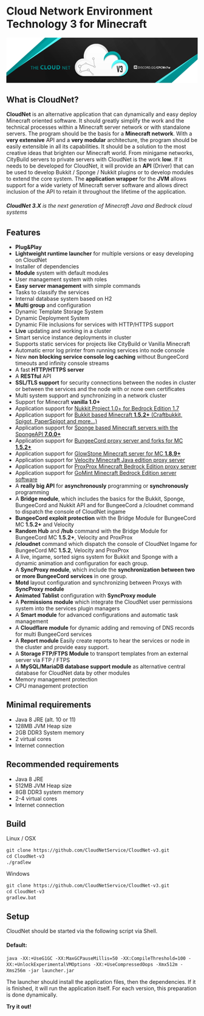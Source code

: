 # Cloud Network Environment Technology 3 for Minecraft

![CloudNet V3 Logo](./docs/images/header.png)

## What is CloudNet?

**CloudNet** is an alternative application that can dynamically and easy deploy Minecraft oriented software. It should greatly simplify the work and the technical processes within a Minecraft server network or with standalone servers. The program should be the basis for a **Minecraft network**. With a **very extensive** API and a **very modular** architecture, the program should be easily extensible in all its capabilities. It should be a solution to the most creative ideas that brighten our Minecraft world. From minigame networks, CityBuild servers to private servers with CloudNet is the work **low**. If it needs to be developed for CloudNet, it will provide an **API** (Driver) that can be used to develop Bukkit / Sponge / Nukkit plugins or to develop modules to extend the core system. The **application wrapper** for the **JVM** allows support for a wide variety of Minecraft server software and allows direct inclusion of the API to retain it throughout the lifetime of the application.

###### **CloudNet 3.X** is the next generation of Minecraft Java and Bedrock cloud systems

## Features

- **Plug&Play**
- **Lightweight runtime launcher** for multiple versions or easy developing on CloudNet
- Installer of dependencies
- **Module** system with default modules
- User management system with roles
- **Easy server management** with simple commands
- Tasks to classify the services
- Internal database system based on H2
- **Multi group** and configuration
- Dynamic Template Storage System
- Dynamic Deployment System
- Dynamic File inclusions for services with HTTP/HTTPS support
- **Live** updating and working in a cluster
- Smart service instance deployments in cluster
- Supports static services for projects like CityBuild or Vanilla Minecraft
- Automatic error log printer from running services into node console
- New **non blocking service console log caching** without BungeeCord timeouts and infinity console streams
- A fast **HTTP/HTTPS server**
- A **RESTful** API
- **SSL/TLS support** for security connections between the nodes in cluster or between the services and the node with or none own certificates
- Multi system support and synchronizing in a network cluster
- Support for Minecraft **vanilla 1.0+**
- Application support for [Nukkit Project 1.0+ for Bedrock Edition 1.7](https://github.com/NukkitX/Nukkit)
- Application support for [Bukkit based Minecraft **1.5.2+** (Craftbukkit, Spigot, PaperSpigot and more...)](https://github.com/Bukkit/Bukkit)
- Application support for [Sponge based Minecraft servers with the SpongeAPI **7.0.0+**](https://www.spongepowered.org/)
- Application support for [BungeeCord proxy server and forks for MC **1.5.2+**](https://github.com/SpigotMC/BungeeCord)
- Application support for [GlowStone Minecraft server for MC **1.8.9+**](https://glowstone.net)
- Application support for [Velocity Minecraft Java edition proxy server](https://www.velocitypowered.com)
- Application support for [ProxProx Minecraft Bedrock Edition proxy server](https://github.com/GoMint/ProxProx)
- Application support for [GoMint Minecraft Bedrock Edition server software](https://github.com/GoMint/GoMint)
- A **really big API** for **asynchronously** programming or **synchronously** programming
- A **Bridge module**, which includes the basics for the Bukkit, Sponge, BungeeCord and Nukkit API and for BungeeCord a /cloudnet command to dispatch the console of CloudNet ingame
- **BungeeCord exploit protection** with the Bridge Module for BungeeCord MC **1.5.2+** and Velocity
- **Random Hub** and **/hub** command with the Bridge Module for BungeeCord MC **1.5.2+**, Velocity and ProxProx
- **/cloudnet** command which dispatch the console of CloudNet Ingame for BungeeCord MC **1.5.2**, Velocity and ProxProx
- A live, ingame, sorted signs system for Bukkit and Sponge with a dynamic animation and configuration for each group.
- A **SyncProxy module**, which include the **synchronization between two or more BungeeCord services** in one group.
- **Motd** layout configuration and synchronizing between Proxys with **SyncProxy module**
- **Animated Tablist** configuration with **SyncProxy module**
- A **Permissions module** which integrate the CloudNet user permissions system into the services plugin managers
- A **Smart module** for advanced configurations and automatic task management
- A **Cloudflare module** for dynamic adding and removing of DNS records for multi BungeeCord services
- A **Report module** Easily create reports to hear the services or node in the cluster and provide easy support.
- A **Storage FTP/FTPS Module** to transport templates from an external server via FTP / FTPS
- A **MySQL/MariaDB database support module** as alternative central database for CloudNet data by other modules
- Memory management protection
- CPU management protection

## Minimal requirements
- Java 8 JRE (alt. 10 or 11)
- 128MB JVM Heap size
- 2GB DDR3 System memory
- 2 virtual cores
- Internet connection

## Recommended requirements
- Java 8 JRE
- 512MB JVM Heap size
- 8GB DDR3 system memory
- 2-4 virtual cores
- Internet connection

## Build

Linux / OSX
```
git clone https://github.com/CloudNetService/CloudNet-v3.git
cd CloudNet-v3
./gradlew
```

Windows
```
git clone https://github.com/CloudNetService/CloudNet-v3.git
cd CloudNet-v3
gradlew.bat
```

## Setup

CloudNet should be started via the following script via Shell.

#### Default:

```
java -XX:+UseG1GC -XX:MaxGCPauseMillis=50 -XX:CompileThreshold=100 -XX:+UnlockExperimentalVMOptions -XX:+UseCompressedOops -Xmx512m -Xms256m -jar launcher.jar
```

The launcher should install the application files, then the dependencies. If it is finished, it will run the application itself.
For each version, this preparation is done dynamically.

**Try it out!**